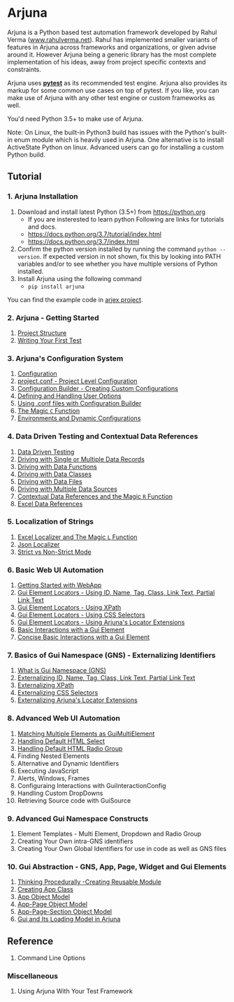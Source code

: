 # Arjuna

Arjuna is a Python based test automation framework developed by Rahul Verma (www.rahulverma.net). Rahul has implemented smaller variants of features in Arjuna across frameworks and organizations, or given advise around it. However Arjuna being a generic library has the most complete implementation of his ideas, away from project specific contexts and constraints.

Arjuna uses **[pytest](https://docs.pytest.org/en/latest/)** as its recommended test engine. Arjuna also provides its markup for some common use cases on top of pytest. If you like, you can make use of Arjuna with any other test engine or custom frameworks as well.

You'd need Python 3.5+ to make use of Arjuna.

Note: On Linux, the built-in Python3 build has issues with the Python's built-in enum module which is heavily used in Arjuna. One alternative is to install ActiveState Python on linux. Advanced users can go for installing a custom Python build.

## Tutorial

### 1. Arjuna Installation

1. Download and install latest Python (3.5+) from https://python.org
    * If you are insterested to learn python Following are links for tutorials and docs.
    + https://docs.python.org/3.7/tutorial/index.html
    + https://docs.python.org/3.7/index.html
2. Confirm the python version installed by running the command `python --version`. If expected version in not shown, fix this by looking into PATH variables and/or to see whether you have multiple versions of Python installed.
3. Install Arjuna using the following command
    * `pip install arjuna`

You can find the example code in [arjex project](https://github.com/rahul-verma/arjuna/tree/master/arjuna-samples/arjex).

### 2. Arjuna - Getting Started

1. [Project Structure](https://github.com/rahul-verma/arjuna/blob/master/docs/start/ProjectStructure.md)
2. [Writing Your First Test](https://github.com/rahul-verma/arjuna/blob/master/docs/start/WritingFirstTest.md)

### 3. Arjuna's Configuration System

1. [Configuration](https://github.com/rahul-verma/arjuna/blob/master/docs/config/Configuration.md)
2. [project.conf - Project Level Configuration](https://github.com/rahul-verma/arjuna/blob/master/docs/config/ProjectConf.md)
3. [Configuration Builder - Creating Custom Configurations](https://github.com/rahul-verma/arjuna/blob/master/docs/config/ConfigBuilder.md)
4. [Defining and Handling User Options](https://github.com/rahul-verma/arjuna/blob/master/docs/config/UserOptions.md)
5. [Using .conf files with Configuration Builder](https://github.com/rahul-verma/arjuna/blob/master/docs/config/UsingFilesInConfigBuilder.md)
6. [The Magic `C` Function](https://github.com/rahul-verma/arjuna/blob/master/docs/config/TheCMagicFunction.md)
7. [Environments and Dynamic Configurations](https://github.com/rahul-verma/arjuna/blob/master/docs/config/EnvironmentsAndDynamicConfigurations.md)


### 4. Data Driven Testing and Contextual Data References

1. [Data Driven Testing](https://github.com/rahul-verma/arjuna/blob/master/docs/data/DataDrivenTesting.md)
2. [Driving with Single or Multiple Data Records](https://github.com/rahul-verma/arjuna/blob/master/docs/data/DataRecords.md)
3. [Driving with Data Functions](https://github.com/rahul-verma/arjuna/blob/master/docs/data/DataFunctions.md)
4. [Driving with Data Classes](https://github.com/rahul-verma/arjuna/blob/master/docs/data/DataClasses.md)
5. [Driving with Data Files](https://github.com/rahul-verma/arjuna/blob/master/docs/data/DataFiles.md)
6. [Driving with Multiple Data Sources](https://github.com/rahul-verma/arjuna/blob/master/docs/data/MultipleDataSources.md)
7. [Contextual Data References and the Magic `R` Function](https://github.com/rahul-verma/arjuna/blob/master/docs/data/ContextualDataReferences.md)
8. [Excel Data References](https://github.com/rahul-verma/arjuna/blob/master/docs/data/ExcelDataReferences.md)

### 5. Localization of Strings

1. [Excel Localizer and The Magic `L` Function](https://github.com/rahul-verma/arjuna/blob/master/docs/l10/ExcelLocalizerAndTheLMaficFunction.md)
2. [Json Localizer](https://github.com/rahul-verma/arjuna/blob/master/docs/l10/JsonLocalizer.md)
3. [Strict vs Non-Strict Mode](https://github.com/rahul-verma/arjuna/blob/master/docs/l10/StrictNonStrictMode.md)

### 6. Basic Web UI Automation

1. [Getting Started with WebApp](https://github.com/rahul-verma/arjuna/blob/master/docs//webui_basics/WebApp.md)
2. [Gui Element Locators - Using ID, Name, Tag, Class, Link Text, Partial Link Text](https://github.com/rahul-verma/arjuna/blob/master/docs/webui_basics/GuiElementBasicLocators.md)
3. [Gui Element Locators - Using XPath](https://github.com/rahul-verma/arjuna/blob/master/docs/webui_basics/UsingXPath.md)
4. [Gui Element Locators - Using CSS Selectors](https://github.com/rahul-verma/arjuna/blob/master/docs/webui_basics/UsingCSSSelectors.md)
5. [Gui Element Locators - Using Arjuna's Locator Extensions](https://github.com/rahul-verma/arjuna/blob/master/docs/webui_basics/ArjunaLocatorExtensions.md)
6. [Basic Interactions with a Gui Element](https://github.com/rahul-verma/arjuna/blob/master/docs/webui_basics/BasicInteractions.md)
7. [Concise Basic Interactions with a Gui Element](https://github.com/rahul-verma/arjuna/blob/master/docs/webui_basics/ConciseBasicInteractions.md)

### 7. Basics of Gui Namespace (GNS) - Externalizing Identifiers
1. [What is Gui Namespace (GNS)](https://github.com/rahul-verma/arjuna/blob/master/docs/gns_basics/GuiNamespace.md)
2. [Externalizing ID, Name, Tag, Class, Link Text, Partial Link Text](https://github.com/rahul-verma/arjuna/blob/master/docs/gns_basics/GuiElementBasicLocators.md)
3. [Externalizing XPath](https://github.com/rahul-verma/arjuna/blob/master/docs/gns_basics/UsingXPath.md)
4. [Externalizing CSS Selectors](https://github.com/rahul-verma/arjuna/blob/master/docs/gns_basics/UsingCSSSelectors.md)
5. [Externalizing Arjuna's Locator Extensions](https://github.com/rahul-verma/arjuna/blob/master/docs/gns_basics/ArjunaLocatorExtensions.md)


### 8. Advanced Web UI Automation
1. [Matching Multiple Elements as GuiMultiElement](https://github.com/rahul-verma/arjuna/blob/master/docs/webui_adv/GuiMultiElement.md)
2. [Handling Default HTML Select](https://github.com/rahul-verma/arjuna/blob/master/docs/webui_adv/HTMLSelect.md)
3. [Handling Default HTML Radio Group](https://github.com/rahul-verma/arjuna/blob/master/docs/webui_adv/HTMLRadioGroup.md)
4. Finding Nested Elements
5. Alternative and Dynamic Identifiers
6. Executing JavaScript
7. Alerts, Windows, Frames
8. Configuraing Interactions with GuiInteractionConfig
9. Handling Custom DropDowns
10. Retrieving Source code with GuiSource

### 9. Advanced Gui Namespace Constructs
1. Element Templates - Multi Element, Dropdown and Radio Group
2. Creating Your Own intra-GNS identifiers
3. Creating Your Own Global Identifiers for use in code as well as GNS files

### 10. Gui Abstraction - GNS, App, Page, Widget and Gui Elements

1. [Thinking Procedurally -Creating Reusable Module](https://github.com/rahul-verma/arjuna/blob/master/docs/webui_basics/ThinkingProcedurally.md)
2. [Creating App Class](https://github.com/rahul-verma/arjuna/blob/master/docs/gui_abstraction/AppClass.md)
3. [App Object Model](https://github.com/rahul-verma/arjuna/blob/master/docs/gui_abstraction/AppObjectModel.md)
4. [App-Page Object Model](https://github.com/rahul-verma/arjuna/blob/master/docs/gui_abstraction/AppPageObjectModel.md)
5. [App-Page-Section Object Model](https://github.com/rahul-verma/arjuna/blob/master/docs/gui_abstraction/AppPageSectionObjectModel.md)
6. [Gui and Its Loading Model in Arjuna](https://github.com/rahul-verma/arjuna/blob/master/docs/gui_abstraction/GuiLoadingModel.md)

## Reference
1. Command Line Options

### Miscellaneous
1. Using Arjuna With Your Test Framework
